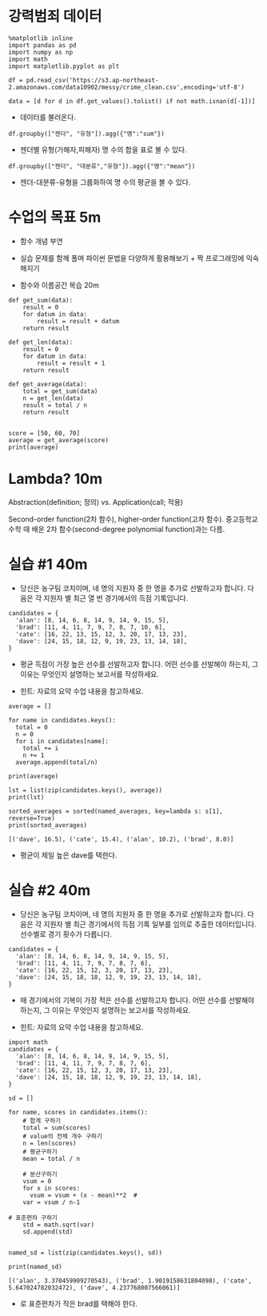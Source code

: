 # 강력범죄 데이터
```
%matplotlib inline
import pandas as pd
import numpy as np
import math
import matplotlib.pyplot as plt

df = pd.read_csv('https://s3.ap-northeast-2.amazonaws.com/data10902/messy/crime_clean.csv',encoding='utf-8')

data = [d for d in df.get_values().tolist() if not math.isnan(d[-1])]
```
* 데이터를 불러온다.

```
df.groupby(["젠더", "유형"]).agg({"명":"sum"})
```
* 젠더별 유형(가해자,피해자) 명 수의 합을 표로 볼 수 있다.

```
df.groupby(["젠더", "대분류","유형"]).agg({"명":"mean"})
```
* 젠더-대분류-유형을 그룹화하여 명 수의 평균을 볼 수 있다.

# 수업의 목표 5m

* 함수 개념 부연
* 실습 문제를 함께 풀며 파이썬 문법을 다양하게 활용해보기 + 짝 프로그래밍에 익숙해지기

* 함수와 이름공간 복습 20m


```
def get_sum(data):
    result = 0
    for datum in data:
        result = result + datum
    return result

def get_len(data):
    result = 0
    for datum in data:
        result = result + 1
    return result

def get_average(data):
    total = get_sum(data)
    n = get_len(data)
    result = total / n
    return result


score = [50, 60, 70]
average = get_average(score)
print(average)
```

# Lambda? 10m

Abstraction(definition; 정의) vs. Application(call; 적용)

Second-order function(2차 함수), higher-order function(고차 함수). 중고등학교 수학 때 배운 2차 함수(second-degree polynomial function)과는 다름.

# 실습 #1 40m

* 당신은 농구팀 코치이며, 네 명의 지원자 중 한 명을 추가로 선발하고자 합니다. 다음은 각 지원자 별 최근 열 번 경기에서의 득점 기록입니다.
```
candidates = {
  'alan': [8, 14, 6, 8, 14, 9, 14, 9, 15, 5],
  'brad': [11, 4, 11, 7, 9, 7, 8, 7, 10, 6],
  'cate': [16, 22, 13, 15, 12, 3, 20, 17, 13, 23],
  'dave': [24, 15, 18, 12, 9, 19, 23, 13, 14, 18],
}
```
* 평균 득점이 가장 높은 선수를 선발하고자 합니다. 어떤 선수를 선발해야 하는지, 그 이유는 무엇인지 설명하는 보고서를 작성하세요.

* 힌트: 자료의 요약 수업 내용을 참고하세요.
```
average = []

for name in candidates.keys():
  total = 0
  n = 0
  for i in candidates[name]:
    total += i
    n += 1
  average.append(total/n)

print(average)

lst = list(zip(candidates.keys(), average))
print(lst)
```
```
sorted_averages = sorted(named_averages, key=lambda s: s[1], reverse=True)
print(sorted_averages)
```
```
[('dave', 16.5), ('cate', 15.4), ('alan', 10.2), ('brad', 8.0)]
```
* 평균이 제일 높은 dave를 택한다.

# 실습 #2 40m

* 당신은 농구팀 코치이며, 네 명의 지원자 중 한 명을 추가로 선발하고자 합니다. 다음은 각 지원자 별 최근 경기에서의 득점 기록 일부를 임의로 추출한 데이터입니다. 선수별로 경기 횟수가 다릅니다.
```
candidates = {
  'alan': [8, 14, 6, 8, 14, 9, 14, 9, 15, 5],
  'brad': [11, 4, 11, 7, 9, 7, 8, 7, 6],
  'cate': [16, 22, 15, 12, 3, 20, 17, 13, 23],
  'dave': [24, 15, 18, 18, 12, 9, 19, 23, 13, 14, 18],
}
```
* 매 경기에서의 기복이 가장 적은 선수를 선발하고자 합니다. 어떤 선수를 선발해야 하는지, 그 이유는 무엇인지 설명하는 보고서를 작성하세요.

* 힌트: 자료의 요약 수업 내용을 참고하세요.

```
import math
candidates = {
  'alan': [8, 14, 6, 8, 14, 9, 14, 9, 15, 5],
  'brad': [11, 4, 11, 7, 9, 7, 8, 7, 6],
  'cate': [16, 22, 15, 12, 3, 20, 17, 13, 23],
  'dave': [24, 15, 18, 18, 12, 9, 19, 23, 13, 14, 18],
}

sd = []

for name, scores in candidates.items():
    # 합계 구하기
    total = sum(scores)
    # value의 전체 개수 구하기
    n = len(scores)
    # 평균구하기
    mean = total / n
    
    # 분산구하기
    vsum = 0
    for x in scores:
      vsum = vsum + (x - mean)**2  # 
    var = vsum / n-1
    
# 표준편차 구하기
    std = math.sqrt(var)
    sd.append(std)
    
    
named_sd = list(zip(candidates.keys(), sd))
    
print(named_sd)
```
```
[('alan', 3.370459909270543), ('brad', 1.9019158631804098), ('cate', 5.647024782032472), ('dave', 4.237768007566061)]
```
* 로 표준편차가 작은 brad를 택해야 한다.
